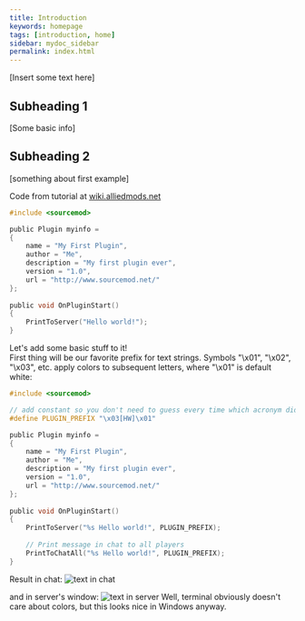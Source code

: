 ```yaml
---
title: Introduction
keywords: homepage
tags: [introduction, home]
sidebar: mydoc_sidebar
permalink: index.html
---
```


[Insert some text here]

## Subheading 1

[Some basic info]

## Subheading 2

[something about first example]

Code from tutorial at <a href="https://wiki.alliedmods.net/Introduction_to_sourcemod_plugins">wiki.alliedmods.net</a>

```c
#include <sourcemod>

public Plugin myinfo =
{
	name = "My First Plugin",
	author = "Me",
	description = "My first plugin ever",
	version = "1.0",
	url = "http://www.sourcemod.net/"
};
 
public void OnPluginStart()
{
	PrintToServer("Hello world!");
}
```

Let's add some basic stuff to it!<br>
First thing will be our favorite prefix for text strings. Symbols "\x01", "\x02", "\x03", etc. apply colors to subsequent letters, where "\x01" is default white:

```c
#include <sourcemod>

// add constant so you don't need to guess every time which acronym did you choose
#define PLUGIN_PREFIX "\x03[HW]\x01"

public Plugin myinfo =
{
	name = "My First Plugin",
	author = "Me",
	description = "My first plugin ever",
	version = "1.0",
	url = "http://www.sourcemod.net/"
};
 
public void OnPluginStart()
{
	PrintToServer("%s Hello world!", PLUGIN_PREFIX);
	
	// Print message in chat to all players
	PrintToChatAll("%s Hello world!", PLUGIN_PREFIX);
}
```

Result in chat:
<img class="img-responsive img-full" src="{{ site.baseurl }}/index_hw_chat.png" alt="text in chat">

and in server's window:
<img class="img-responsive img-full" src="{{ site.baseurl }}/index_hw_server.png" alt="text in server">
Well, terminal obviously doesn't care about colors, but this looks nice in Windows anyway.

